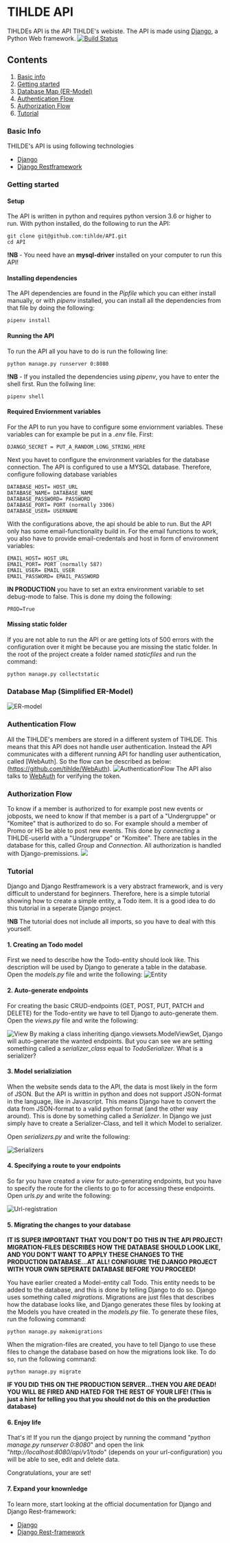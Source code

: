 # TIHLDE API
TIHLDEs API is the API TIHLDE's webiste. The API is made using [Django](https://www.djangoproject.com/), a Python Web framework.
[![Build Status](https://travis-ci.org/tihlde/API.svg?branch=master)](https://travis-ci.org/tihlde/API)
## Contents
1. [Basic info](#basic-info)
2. [Getting started](#getting-started)
3. [Database Map (ER-Model)](#database-map)
4. [Authentication Flow](#authentication-flow)
5. [Authorization Flow](#authorization-flow)
6. [Tutorial](#tutorial)


### Basic Info
THILDE's API is using following technologies
* [Django](https://www.djangoproject.com/)
* [Django Restframework](https://www.django-rest-framework.org/)

### Getting started

#### Setup
The API is written in python and requires python version 3.6 or higher to run. With python installed, do the
following to run the API:
```
git clone git@github.com:tihlde/API.git
cd API
```
**!NB** - You need have an **mysql-driver** installed on your computer to run this API!

#### Installing dependencies
The API dependencies are found in the _Pipfile_ which you can either install manually, or with
_pipenv_ installed, you can install all the dependencies from that file by doing the following:
```
pipenv install
```

#### Running the API
To run the API all you have to do is run the following line:
```
python manage.py runserver 0:8080
```

**!NB** - If you installed the dependencies using _pipenv_, you have to enter the shell first. Run the follwing line:
```
pipenv shell
```

#### Required Enviornment variables
For the API to run you have to configure some enviornment variables. These variables can for example be put in a
_.env_ file.
First:
```
DJANGO_SECRET = PUT_A_RANDOM_LONG_STRING_HERE
```

Next you havet to configure the environment variables for the database connection. The API is configured to use
a MYSQL database. Therefore, configure following database variables
```
DATABASE_HOST= HOST_URL
DATABASE_NAME= DATABASE_NAME
DATABASE_PASSWORD= PASSWORD
DATABASE_PORT= PORT (normally 3306)
DATABASE_USER= USERNAME
```

With the configurations above, the api should be able to run. But the API only has some email-functionality build in.
For the email functions to work, you also have to provide email-credentals and host in form of environment variables:
```
EMAIL_HOST= HOST_URL
EMAIL_PORT= PORT (normally 587)
EMAIL_USER= EMAIL_USER
EMAIL_PASSWORD= EMAIL_PASSWORD
```

**IN PRODUCTION** you have to set an extra environment variable to set debug-mode to false. This is done my doing the following:
```
PROD=True
```

#### Missing static folder ####
If you are not able to run the API or are getting lots of 500 errors with the configuration over it might be because you are missing the static folder. In the root of the project create a folder named _staticfiles_ and run the command:
```
python manage.py collectstatic
```

### Database Map (Simplified ER-Model)
![ER-model](https://user-images.githubusercontent.com/31648998/55506006-b4149480-5654-11e9-8a17-0c8d6d48ac64.png)

### Authentication Flow
All the TIHLDE's members are stored in a different system of TIHLDE. This means that this API does not handle user authentication.
Instead the API communicates with a different running API for handling user authentication, called [WebAuth]. So the flow can be described as below:
(https://github.com/tihlde/WebAuth).
![AuthenticationFlow](https://user-images.githubusercontent.com/31648998/55506395-9d227200-5655-11e9-8471-0d4384151e41.png)
The API also talks to [WebAuth](https://github.com/tihlde/WebAuth) for verifying the token.


### Authorization Flow
To know if a member is authorized to for example post new events or jobposts, we need to know if that member is a part of a "Undergruppe" or "Komitee" that is authorized to do so. For example should a member of Promo or HS be able to post new events. This done by _connecting_ a TIHLDE-userId with a "Undergruppe" or "Komitee". There are tables in the database for this, called _Group_ and _Connection_. All authorization is handled with Django-premissions.
![](https://user-images.githubusercontent.com/31648998/55507277-94cb3680-5657-11e9-88b5-b09b73a24a62.png)

### Tutorial
Django and Django Restframework is a very abstract framework, and is very difficult to understand for beginners. Therefore, here is a simple tutorial showing how to create a simple entity, a Todo item. It is a good idea to do this tutorial in a seperate Django project.

**!NB** The tutorial does not include all imports, so you have to deal with this yourself.

#### 1. Creating an Todo model
First we need to describe how the Todo-entity should look like. This description will be used by Django to generate a table in the database. Open the _models.py_ file and write the following:
![Entity](https://user-images.githubusercontent.com/31648998/55508062-5c2c5c80-5659-11e9-9ffd-9639e9df0cd9.png)

#### 2. Auto-generate endpoints
For creating the basic CRUD-endpoints (GET, POST, PUT, PATCH and DELETE) for the Todo-entity we have to tell Django to auto-generate them. Open the _views.py_ file and write the following: 

![View](https://user-images.githubusercontent.com/31648998/55508726-c396dc00-565a-11e9-847a-78f60b88c4fe.png)
By making a class inheriting django.viewsets.ModelViewSet, Django will auto-generate the wanted endpoints. But you can see we are setting something called a _serializer_class_ equal to _TodoSerializer_. What is a serializer?

#### 3. Model serializiation
When the website sends data to the API, the data is most likely in the form of JSON. But the API is writtin in python and does not support JSON-format in the language, like in Javascript. This means Django have to convert the data from JSON-format to a valid python format (and the other way around). This is done by something called a _Serializer_. In Django we just simply have to create a Serializer-Class, and tell it which Model to serializer.

Open _serializers.py_ and write the following: 

![Serializers](https://user-images.githubusercontent.com/31648998/55508839-fc36b580-565a-11e9-95a9-73a77b23fc43.png)

#### 4. Specifying a route to your endpoints
So far you have created a _view_ for auto-generating endpoints, but you have to specify the route for the clients to go to for accessing these endpoints. Open _urls.py_ and write the following: 

![Url-registration](https://user-images.githubusercontent.com/31648998/55509086-9ac31680-565b-11e9-8b16-410658bab256.png)

#### 5. Migrating the changes to your database

**IT IS SUPER IMPORTANT THAT YOU DON'T DO THIS IN THE API PROJECT! MIGRATION-FILES DESCRIBES HOW THE DATABASE SHOULD LOOK LIKE, AND YOU DON'T WANT TO APPLY THESE CHANGES TO THE PRODUCTION DATABASE...AT ALL! CONFIGURE THE DJANGO PROJECT WITH YOUR OWN SEPERATE DATABASE BEFORE YOU PROCEED!**

You have earlier created a Model-entity call Todo. This entity needs to be added to the database, and this is done by telling Django to do so. Django uses something called _migrations_. Migrations are just files that describes how the database looks like, and Django generates these files by looking at the Models you have created in the _models.py_ file. To generate these files, run the following command:
```
python manage.py makemigrations
```

When the migration-files are created, you have to tell Django to use these files to change the database based on how the migrations look like. To do so, run the following command:
```
python manage.py migrate
```

**IF YOU DID THIS ON THE PRODUCTION SERVER...THEN YOU ARE DEAD! YOU WILL BE FIRED AND HATED FOR THE REST OF YOUR LIFE! (This is just a hint for telling you that you should not do this on the production database)**

#### 6. Enjoy life
That's it! If you run the django project by running the command "_python manage.py runserver 0:8080_" and open the link "_http://localhost:8080/api/v1/todo_" (depends on your url-configuration) you will be able to see, edit and delete data.

Congratulations, your are set!

#### 7. Expand your knownledge
To learn more, start looking at the official documentation for Django and Django Rest-framework:
* [Django](https://www.djangoproject.com/)
* [Django Rest-framework](https://www.django-rest-framework.org/)
